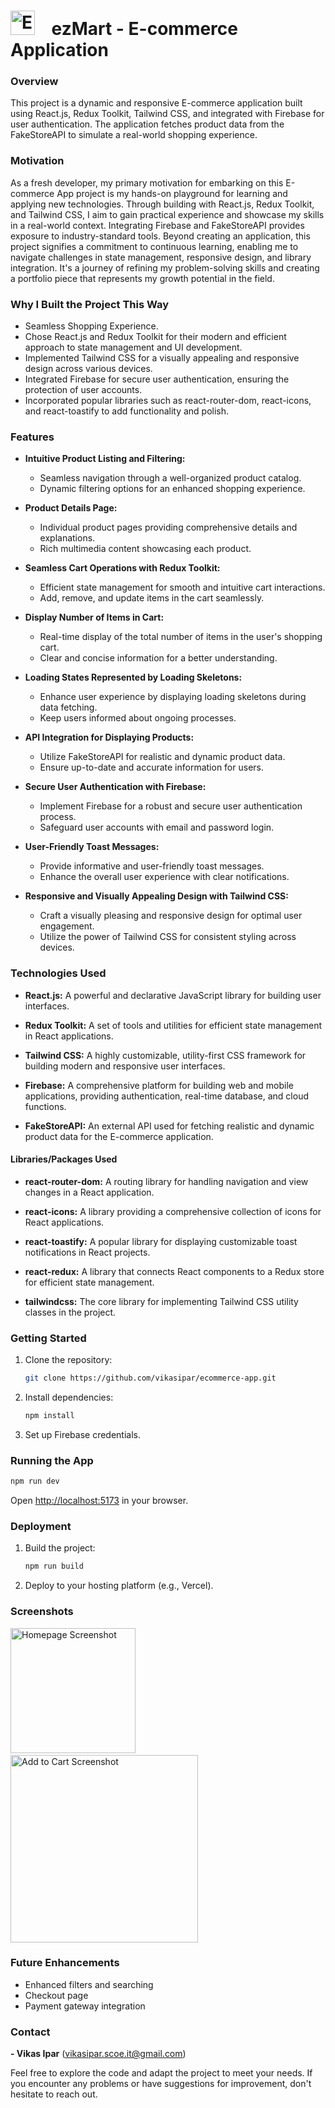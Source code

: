# <img src="https://cdn-icons-png.flaticon.com/512/726/726496.png" width="39" alt="Ezmart Logo"> &nbsp;&nbsp; ezMart - E-commerce Application

### Overview
This project is a dynamic and responsive E-commerce application built using React.js, Redux Toolkit, Tailwind CSS, and integrated with Firebase for user authentication. The application fetches product data from the FakeStoreAPI to simulate a real-world shopping experience.

### Motivation

As a fresh developer, my primary motivation for embarking on this E-commerce App project is my hands-on playground for learning and applying new technologies. Through building with React.js, Redux Toolkit, and Tailwind CSS, I aim to gain practical experience and showcase my skills in a real-world context. Integrating Firebase and FakeStoreAPI provides exposure to industry-standard tools. Beyond creating an application, this project signifies a commitment to continuous learning, enabling me to navigate challenges in state management, responsive design, and library integration. It's a journey of refining my problem-solving skills and creating a portfolio piece that represents my growth potential in the field.

### Why I Built the Project This Way
- Seamless Shopping Experience.
- Chose React.js and Redux Toolkit for their modern and efficient approach to state management and UI development.
- Implemented Tailwind CSS for a visually appealing and responsive design across various devices.
- Integrated Firebase for secure user authentication, ensuring the protection of user accounts.
- Incorporated popular libraries such as react-router-dom, react-icons, and react-toastify to add functionality and polish.

### Features

- **Intuitive Product Listing and Filtering:**
  - Seamless navigation through a well-organized product catalog.
  - Dynamic filtering options for an enhanced shopping experience.

- **Product Details Page:**
  - Individual product pages providing comprehensive details and explanations.
  - Rich multimedia content showcasing each product.

- **Seamless Cart Operations with Redux Toolkit:**
  - Efficient state management for smooth and intuitive cart interactions.
  - Add, remove, and update items in the cart seamlessly.

- **Display Number of Items in Cart:**
  - Real-time display of the total number of items in the user's shopping cart.
  - Clear and concise information for a better understanding.

- **Loading States Represented by Loading Skeletons:**
  - Enhance user experience by displaying loading skeletons during data fetching.
  - Keep users informed about ongoing processes.

- **API Integration for Displaying Products:**
  - Utilize FakeStoreAPI for realistic and dynamic product data.
  - Ensure up-to-date and accurate information for users.

- **Secure User Authentication with Firebase:**
  - Implement Firebase for a robust and secure user authentication process.
  - Safeguard user accounts with email and password login.

- **User-Friendly Toast Messages:**
  - Provide informative and user-friendly toast messages.
  - Enhance the overall user experience with clear notifications.

- **Responsive and Visually Appealing Design with Tailwind CSS:**
  - Craft a visually pleasing and responsive design for optimal user engagement.
  - Utilize the power of Tailwind CSS for consistent styling across devices.


### Technologies Used

- **React.js:** A powerful and declarative JavaScript library for building user interfaces.

- **Redux Toolkit:** A set of tools and utilities for efficient state management in React applications.
  
- **Tailwind CSS:** A highly customizable, utility-first CSS framework for building modern and responsive user interfaces.
  
- **Firebase:** A comprehensive platform for building web and mobile applications, providing authentication, real-time database, and cloud functions.
  
- **FakeStoreAPI:** An external API used for fetching realistic and dynamic product data for the E-commerce application.

#### Libraries/Packages Used

- **react-router-dom:** A routing library for handling navigation and view changes in a React application.
  
- **react-icons:** A library providing a comprehensive collection of icons for React applications.
  
- **react-toastify:** A popular library for displaying customizable toast notifications in React projects.
  
- **react-redux:** A library that connects React components to a Redux store for efficient state management.
  
- **tailwindcss:** The core library for implementing Tailwind CSS utility classes in the project.

### Getting Started
1. Clone the repository:
   ```bash
   git clone https://github.com/vikasipar/ecommerce-app.git
   ```
2. Install dependencies:
   ```bash
   npm install
   ```
3. Set up Firebase credentials.

### Running the App
```bash
npm run dev
```
Open [http://localhost:5173](http://localhost:5173) in your browser.

### Deployment
1. Build the project:
   ```bash
   npm run build
   ```
2. Deploy to your hosting platform (e.g., Vercel).

### Screenshots
<img src="https://github.com/vikasipar/ecommerce-app/assets/98696526/fc9858c9-1393-4c11-9203-421f89fa299b" width="200" alt="Homepage Screenshot">
&nbsp;&nbsp;&nbsp;&nbsp;&nbsp;&nbsp;&nbsp;&nbsp;&nbsp;&nbsp;&nbsp;&nbsp;&nbsp;&nbsp;&nbsp;
<img src="https://github.com/vikasipar/ecommerce-app/assets/98696526/ab5d5295-3b0e-42c8-bb12-d1ca0999a4e3" width="300" alt="Add to Cart Screenshot">

### Future Enhancements
- Enhanced filters and searching
- Checkout page
- Payment gateway integration

### Contact
**- Vikas Ipar** (vikasipar.scoe.it@gmail.com)

Feel free to explore the code and adapt the project to meet your needs. If you encounter any problems or have suggestions for improvement, don't hesitate to reach out.
